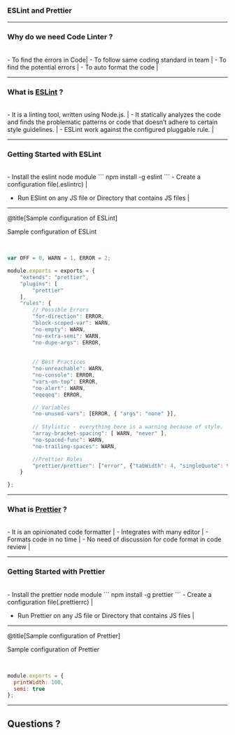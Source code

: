 ### ESLint and Prettier


---

### Why do we need Code Linter ?
<br>
- To find the errors in Code|
- To follow same coding standard in team |
- To find the potential errors |
- To auto format the code |

---
### What is [ESLint](https://eslint.org) ?
<br>
- It is a linting tool, written using Node.js. |
- It statically analyzes the code and finds the problematic patterns or code that doesn’t adhere to certain style guidelines. |
- ESLint work against the configured pluggable rule. |

---
### Getting Started with ESLint
<br>
- Install the eslint node module
```
    npm install -g eslint
``` 
- Create a configuration file(.eslintrc) |

- Run ESlint on any JS file or Directory that contains JS files |

---

@title[Sample configuration of ESLint]

<p><span class="slide-title">Sample configuration of ESLint</span></p>
<br>

```javascript
var OFF = 0, WARN = 1, ERROR = 2;

module.exports = exports = {
    "extends": "prettier",
    "plugins": [
        "prettier"
    ],
    "rules": {
        // Possible Errors
        "for-direction": ERROR,
        "block-scoped-var": WARN,
        "no-empty": WARN,
        "no-extra-semi": WARN,
        "no-dupe-args": ERROR,
        
        
        // Best Practices
        "no-unreachable": WARN,
        "no-console": ERROR,
        "vars-on-top": ERROR,
        "no-alert": WARN,
        "eqeqeq": ERROR,

        // Variables
        "no-unused-vars": [ERROR, { "args": "none" }],
    
        // Stylistic - everything here is a warning because of style.
        "array-bracket-spacing": [ WARN, "never" ],
        "no-spaced-func": WARN,
        "no-trailing-spaces": WARN,

        //Prettier Rules
        "prettier/prettier": ["error", {"tabWidth": 4, "singleQuote": true, "printWidth": 100}]
    }

};
```
---
### What is [Prettier](https://prettier.io/) ?
<br>
- It is an opinionated code formatter |
- Integrates with many editor |
- Formats code in no time |
- No need of discussion for code format in code review |

---
### Getting Started with Prettier
<br>
- Install the prettier node module
```
    npm install -g prettier
``` 
- Create a configuration file(.prettierrc) |

- Run Prettier on any JS file or Directory that contains JS files |

---

@title[Sample configuration of Prettier]

<p><span class="slide-title">Sample configuration of Prettier</span></p>
<br>

```javascript
module.exports = {
  printWidth: 100,
  semi: true
};
```

---


## Questions ?

